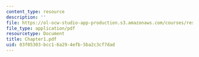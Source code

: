 ```yaml
---
content_type: resource
description: ''
file: https://ol-ocw-studio-app-production.s3.amazonaws.com/courses/res-12-000-evolution-of-physical-oceanography-spring-2007/03f05303bcc16a294efb5ba2c3cf7dad_Chapter1.pdf
file_type: application/pdf
resourcetype: Document
title: Chapter1.pdf
uid: 03f05303-bcc1-6a29-4efb-5ba2c3cf7dad
---
```

